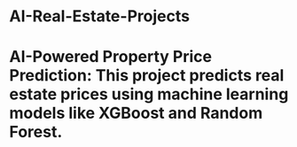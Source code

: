 # AI-Real-Estate-Projects
# AI-Powered Property Price Prediction:   This project predicts real estate prices using machine learning models like XGBoost and Random Forest.  
